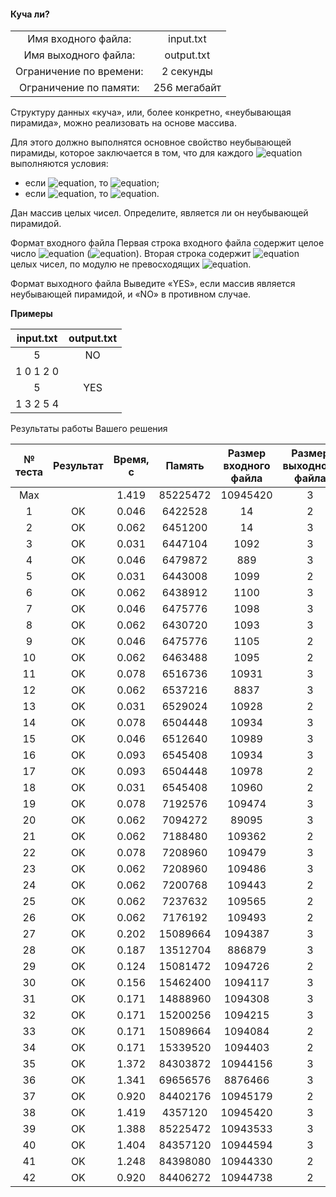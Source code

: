 #### Куча ли? ####


|                          |              |
|:------------------------:|:------------:|
| Имя входного файла:      | input.txt    |
| Имя выходного файла:     | output.txt   |
| Ограничение по времени:  | 2 секунды    |
| Ограничение по памяти:   | 256 мегабайт |

Структуру данных «куча», или, более конкретно, «неубывающая пирамида», можно реализовать на основе массива.

Для этого должно выполнятся основное свойство неубывающей пирамиды, которое заключается в том, что для каждого ![equation](https://latex.codecogs.com/svg.latex?\inline&space;1&space;\le&space;n&space;\le&space;n) выполняются условия:

* если ![equation](https://latex.codecogs.com/svg.latex?\inline&space;2i&space;\leq&space;n), то ![equation](https://latex.codecogs.com/svg.latex?\inline&space;a[i]&space;\leq&space;a[2i]);
* если ![equation](https://latex.codecogs.com/svg.latex?\inline&space;2i&space;&plus;&space;1&space;\leq&space;n), то ![equation](https://latex.codecogs.com/svg.latex?\inline&space;a[i]&space;\leq&space;a[2i&space;&plus;&space;1]).

Дан массив целых чисел. Определите, является ли он неубывающей пирамидой.

Формат входного файла
Первая строка входного файла содержит целое число ![equation](http://latex.codecogs.com/svg.latex?\inline&space;n) (![equation](https://latex.codecogs.com/svg.latex?\inline&space;1&space;\le&space;N&space;\le&space;10^6)). Вторая строка содержит ![equation](http://latex.codecogs.com/svg.latex?\inline&space;n) целых чисел, по модулю не превосходящих ![equation](http://latex.codecogs.com/svg.latex?\inline&space;2*10^9).

Формат выходного файла
Выведите «YES», если массив является неубывающей пирамидой, и «NO» в противном случае.

__Примеры__

|   input.txt   |  output.txt  |
|:-------------:|:------------:|
| 5             | NO           |
| 1 0 1 2 0     |              |
| 5             | YES          |
| 1 3 2 5 4     |              |

Результаты работы Вашего решения


| № теста| Результат | Время, с |   Память  | Размер входного файла | Размер выходного файла | 
|:-------:|:---------:|:--------:|:---------:|:---------------------:|:----------------------:|
|   Max   |           |  1.419	 |  85225472 |        10945420       | 3	                  |				
|    1	  |    OK     |  0.046   |	 6422528 |	            14       | 2                      |
|    2	  |    OK     |	 0.062   |	 6451200 |	            14       | 3                      |
|    3	  |    OK     |	 0.031   |	 6447104 |	          1092       | 3                      |
|    4	  |    OK     |	 0.046   |	 6479872 |	           889       | 3                      |
|    5	  |    OK     |	 0.031   |	 6443008 |	          1099       | 2                      |
|    6	  |    OK     |	 0.062   |	 6438912 |	          1100       | 3                      |
|    7	  |    OK     |	 0.046   |	 6475776 |	          1098       | 3                      |
|    8	  |    OK     |	 0.062   |	 6430720 |	          1093       | 3                      |
|    9	  |    OK     |	 0.046   |	 6475776 |	          1105       | 2                      |
|   10	  |    OK     |	 0.062   |	 6463488 |	          1095       | 2                      |
|   11	  |    OK     |	 0.078   |	 6516736 |	         10931       | 3                      |
|   12	  |    OK     |	 0.062   |	 6537216 |	          8837       | 3                      |
|   13	  |    OK     |	 0.031   |	 6529024 |	         10928       | 2                      |
|   14	  |    OK     |	 0.078   |	 6504448 |	         10934       | 3                      |
|   15	  |    OK     |	 0.046   |	 6512640 |	         10989       | 3                      |
|   16	  |    OK     |	 0.093   |	 6545408 |	         10934       | 3                      |
|   17	  |    OK     |	 0.093   |	 6504448 |	         10978       | 2                      |
|   18	  |    OK     |	 0.031   |	 6545408 |	         10960       | 2                      |
|   19	  |    OK     |	 0.078   |	 7192576 |	        109474       | 3                      |
|   20	  |    OK     |	 0.062   |	 7094272 |	         89095       | 3                      |
|   21	  |    OK     |	 0.062   |	 7188480 |	        109362       | 2                      |
|   22	  |    OK     |	 0.078   |	 7208960 |	        109479       | 3                      |
|   23	  |    OK     |	 0.062   |	 7208960 |	        109486       | 3                      |
|   24	  |    OK     |	 0.062   |	 7200768 |	        109443       | 2                      |
|   25	  |    OK     |	 0.062   |	 7237632 |	        109565       | 2                      |
|   26	  |    OK     |	 0.062   |	 7176192 |	        109493       | 2                      |
|   27	  |    OK     |	 0.202   |	15089664 |	       1094387       | 3                      |
|   28	  |    OK     |	 0.187   |	13512704 |	        886879       | 3                      |
|   29	  |    OK     |	 0.124   |	15081472 |	       1094726       | 2                      |
|   30	  |    OK     |	 0.156   |	15462400 |	       1094117       | 3                      |
|   31	  |    OK     |	 0.171   |	14888960 |	       1094308       | 3                      |
|   32	  |    OK     |	 0.171   |	15200256 |	       1094215       | 3                      |
|   33	  |    OK     |	 0.171   |	15089664 |	       1094084       | 2                      |
|   34	  |    OK     |	 0.171   |	15339520 |	       1094403       | 2                      |
|   35	  |    OK     |	 1.372   |	84303872 |	      10944156       | 3                      |
|   36	  |    OK     |	 1.341   |	69656576 |	       8876466       | 3                      |
|   37	  |    OK     |	 0.920   |	84402176 |	      10945179       | 2                      |
|   38	  |    OK     |	 1.419   |	 4357120 |	      10945420       | 3                      |
|   39	  |    OK     |	 1.388   |	85225472 |	      10943533       | 3                      |
|   40	  |    OK     |	 1.404   |	84357120 |	      10944594       | 3                      |
|   41	  |    OK     |	 1.248   |	84398080 |	      10944330       | 2                      |
|   42	  |    OK     |	 0.920   |	84406272 |	      10944738       | 2                      |                  |
